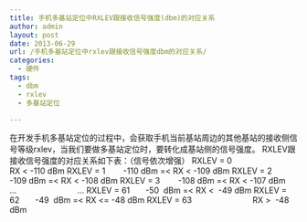 ```yaml
---
title: 手机多基站定位中RXLEV跟接收信号强度(dbm)的对应关系
author: admin
layout: post
date: 2013-06-29
url: /手机多基站定位中rxlev跟接收信号强度dbm的对应关系/
categories:
  - 硬件
tags:
  - dbm
  - rxlev
  - 多基站定位

---
```

在开发手机多基站定位的过程中，会获取手机当前基站周边的其他基站的接收侧信号等级rxlev，当我们要做多基站定位时，要转化成基站侧的信号强度。 RXLEV跟接收信号强度的对应关系如下表：（信号依次增强） RXLEV = 0                             RX < -110 dBm RXLEV = 1        -110 dBm =< RX < -109 dBm RXLEV = 2        -109 dBm =< RX < -108 dBm RXLEV = 3        -108 dBm =< RX < -107 dBm …                           … RXLEV = 61       -50  dBm =< RX <  -49 dBm RXLEV = 62       -49  dBm =< RX <= -48 dBm RXLEV = 63                           RX >  -48 dBm